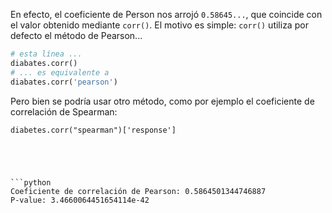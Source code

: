 En efecto, el coeficiente de Person nos arrojó `0.58645...`, que coincide con el valor obtenido mediante `corr()`. El motivo es simple: `corr()` utiliza por defecto el método de Pearson...

```python
# esta línea ...
diabates.corr()
# ... es equivalente a 
diabates.corr('pearson')
```

Pero bien se podría usar otro método, como por ejemplo el coeficiente de correlación de Spearman: 

```
diabetes.corr("spearman")['response']





```python
Coeficiente de correlación de Pearson: 0.5864501344746887
P-value: 3.4660064451654114e-42
```